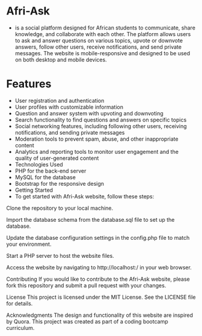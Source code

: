 # Afri-Ask
- is a social platform designed for African students to communicate, share knowledge, and collaborate with each other. The platform allows users to ask   and answer questions on various topics, upvote or downvote answers, follow other users, receive notifications, and send private messages. The website is mobile-responsive and designed to be used on both desktop and mobile devices.

# Features
 - User registration and authentication
 - User profiles with customizable information
 - Question and answer system with upvoting and downvoting
 - Search functionality to find questions and answers on specific topics
 - Social networking features, including following other users, receiving notifications, and sending private messages
 - Moderation tools to prevent spam, abuse, and other inappropriate content
 - Analytics and reporting tools to monitor user engagement and the quality of user-generated content
 - Technologies Used
 - PHP for the back-end server
 - MySQL for the database
 - Bootstrap for the responsive design
 - Getting Started
 - To get started with Afri-Ask website, follow these steps:

Clone the repository to your local machine.

Import the database schema from the database.sql file to set up the database.

Update the database configuration settings in the config.php file to match your environment.

Start a PHP server to host the website files.

Access the website by navigating to http://localhost:<port number>/ in your web browser.

Contributing
If you would like to contribute to the Afri-Ask website, please fork this repository and submit a pull request with your changes.

License
This project is licensed under the MIT License. See the LICENSE file for details.

Acknowledgments
The design and functionality of this website are inspired by Quora.
This project was created as part of a coding bootcamp curriculum.
